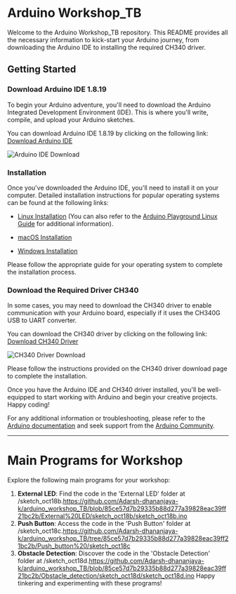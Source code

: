 # Arduino Workshop_TB

Welcome to the Arduino Workshop_TB repository. This README provides all the necessary information to kick-start your Arduino journey, from downloading the Arduino IDE to installing the required CH340 driver.

## Getting Started

### Download Arduino IDE 1.8.19

To begin your Arduino adventure, you'll need to download the Arduino Integrated Development Environment (IDE). This is where you'll write, compile, and upload your Arduino sketches.

You can download Arduino IDE 1.8.19 by clicking on the following link: [Download Arduino IDE](https://www.arduino.cc/en/software)

![Arduino IDE Download](https://github.com/Adarsh-dhananjaya-k/arduino_workshop_TB/assets/76220527/573b7d98-16fc-4f22-b720-98c155e0ca15)

### Installation

Once you've downloaded the Arduino IDE, you'll need to install it on your computer. Detailed installation instructions for popular operating systems can be found at the following links:

- [Linux Installation](https://www.arduino.cc/en/Guide/Linux) (You can also refer to the [Arduino Playground Linux Guide](https://playground.arduino.cc/Learning/Linux) for additional information).

- [macOS Installation](https://www.arduino.cc/en/Guide/macOS)

- [Windows Installation](https://www.arduino.cc/en/Guide/Windows)

Please follow the appropriate guide for your operating system to complete the installation process.

### Download the Required Driver CH340

In some cases, you may need to download the CH340 driver to enable communication with your Arduino board, especially if it uses the CH340G USB to UART converter.

You can download the CH340 driver by clicking on the following link: [Download CH340 Driver](https://sparks.gogo.co.nz/ch340.html)

![CH340 Driver Download](https://github.com/Adarsh-dhananjaya-k/arduino_workshop_TB/assets/76220527/1cbb2bf4-21c9-4883-9564-363e96ddc4fd)

Please follow the instructions provided on the CH340 driver download page to complete the installation.

Once you have the Arduino IDE and CH340 driver installed, you'll be well-equipped to start working with Arduino and begin your creative projects. Happy coding!

For any additional information or troubleshooting, please refer to the [Arduino documentation](https://www.arduino.cc/en/Main/Documentation) and seek support from the [Arduino Community](https://forum.arduino.cc/).

---

# Main Programs for Workshop

Explore the following main programs for your workshop:

1. **External LED**: Find the code in the 'External LED' folder at /sketch_oct18b.https://github.com/Adarsh-dhananjaya-k/arduino_workshop_TB/blob/85ce57d7b29335b88d277a39828eac39ff21bc2b/External%20LED/sketch_oct18b/sketch_oct18b.ino
2. **Push Button**: Access the code in the 'Push Button' folder at /sketch_oct18c.https://github.com/Adarsh-dhananjaya-k/arduino_workshop_TB/tree/85ce57d7b29335b88d277a39828eac39ff21bc2b/Push_button%20/sketch_oct18c
3. **Obstacle Detection**: Discover the code in the 'Obstacle Detection' folder at /sketch_oct18d.https://github.com/Adarsh-dhananjaya-k/arduino_workshop_TB/blob/85ce57d7b29335b88d277a39828eac39ff21bc2b/Obstacle_detection/sketch_oct18d/sketch_oct18d.ino
Happy tinkering and experimenting with these programs!
